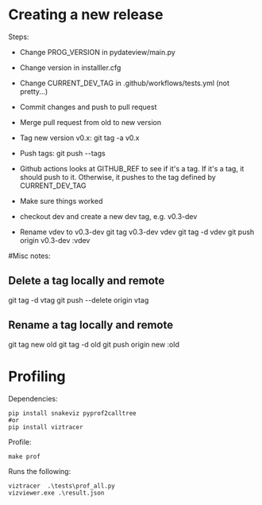 
# Creating a new release

Steps:
- Change PROG\_VERSION in pydateview/main.py
- Change version in installler.cfg
- Change CURRENT\_DEV\_TAG in .github/workflows/tests.yml   (not pretty...)
- Commit changes and push to pull request
- Merge pull request from old to new version

- Tag new version v0.x:
     git tag -a v0.x
- Push tags:
     git push --tags
- Github actions looks at GITHUB_REF to see if it's a tag. If it's a tag, it should push to it.
  Otherwise, it pushes to the tag defined by CURRENT_DEV_TAG

- Make sure things worked

- checkout dev and create a new dev tag, e.g. v0.3-dev


- Rename vdev to v0.3-dev
  git tag v0.3-dev vdev
  git tag -d vdev
  git push origin v0.3-dev :vdev





#Misc notes:


## Delete a tag locally and remote
git tag -d vtag
git push --delete origin vtag

## Rename a tag locally and remote
git tag new old
git tag -d old
git push origin new :old




# Profiling
Dependencies:
```
pip install snakeviz pyprof2calltree
#or
pip install viztracer
```

Profile:
```
make prof
```

Runs the following:
```
viztracer  .\tests\prof_all.py
vizviewer.exe .\result.json
```

